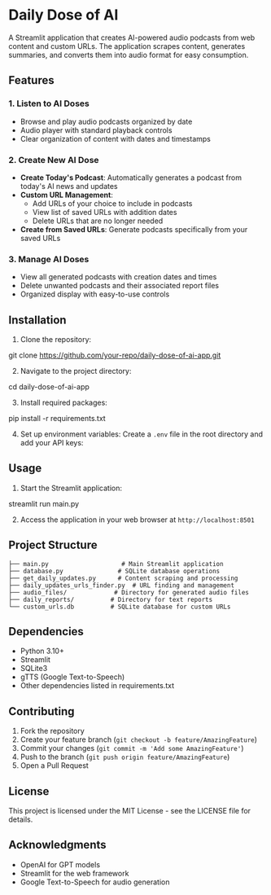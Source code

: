 # Daily Dose of AI

A Streamlit application that creates AI-powered audio podcasts from web content and custom URLs. The application scrapes content, generates summaries, and converts them into audio format for easy consumption.

## Features

### 1. Listen to AI Doses
- Browse and play audio podcasts organized by date
- Audio player with standard playback controls
- Clear organization of content with dates and timestamps

### 2. Create New AI Dose
- **Create Today's Podcast**: Automatically generates a podcast from today's AI news and updates
- **Custom URL Management**:
  - Add URLs of your choice to include in podcasts
  - View list of saved URLs with addition dates
  - Delete URLs that are no longer needed
- **Create from Saved URLs**: Generate podcasts specifically from your saved URLs

### 3. Manage AI Doses
- View all generated podcasts with creation dates and times
- Delete unwanted podcasts and their associated report files
- Organized display with easy-to-use controls

## Installation

1. Clone the repository:

git clone https://github.com/your-repo/daily-dose-of-ai-app.git

2. Navigate to the project directory:

cd daily-dose-of-ai-app

3. Install required packages:

pip install -r requirements.txt

4. Set up environment variables:
Create a `.env` file in the root directory and add your API keys:

## Usage

1. Start the Streamlit application:

streamlit run main.py

2. Access the application in your web browser at `http://localhost:8501`

## Project Structure

```
├── main.py                    # Main Streamlit application
├── database.py               # SQLite database operations
├── get_daily_updates.py      # Content scraping and processing
├── daily_updates_urls_finder.py  # URL finding and management
├── audio_files/             # Directory for generated audio files
├── daily_reports/          # Directory for text reports
└── custom_urls.db          # SQLite database for custom URLs
```

## Dependencies

- Python 3.10+
- Streamlit
- SQLite3
- gTTS (Google Text-to-Speech)
- Other dependencies listed in requirements.txt

## Contributing

1. Fork the repository
2. Create your feature branch (`git checkout -b feature/AmazingFeature`)
3. Commit your changes (`git commit -m 'Add some AmazingFeature'`)
4. Push to the branch (`git push origin feature/AmazingFeature`)
5. Open a Pull Request

## License

This project is licensed under the MIT License - see the LICENSE file for details.

## Acknowledgments

- OpenAI for GPT models
- Streamlit for the web framework
- Google Text-to-Speech for audio generation
